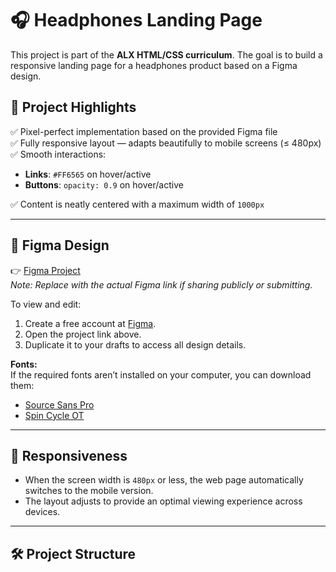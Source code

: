 # 🎧 Headphones Landing Page

This project is part of the **ALX HTML/CSS curriculum**. The goal is to build a responsive landing page for a headphones product based on a Figma design.

## 🌟 Project Highlights

✅ Pixel-perfect implementation based on the provided Figma file  
✅ Fully responsive layout — adapts beautifully to mobile screens (≤ 480px)  
✅ Smooth interactions:  
- **Links**: `#FF6565` on hover/active  
- **Buttons**: `opacity: 0.9` on hover/active  

✅ Content is neatly centered with a maximum width of `1000px`

---

## 📐 Figma Design

👉 [Figma Project](#)  
_Note: Replace with the actual Figma link if sharing publicly or submitting._

To view and edit:
1. Create a free account at [Figma](https://www.figma.com/).
2. Open the project link above.
3. Duplicate it to your drafts to access all design details.

**Fonts:**  
If the required fonts aren’t installed on your computer, you can download them:
- [Source Sans Pro](https://fonts.adobe.com/fonts/source-sans)
- [Spin Cycle OT](https://www.fonts.com/font/house-industries/spin-cycle)

---

## 📱 Responsiveness

- When the screen width is `480px` or less, the web page automatically switches to the mobile version.
- The layout adjusts to provide an optimal viewing experience across devices.

---

## 🛠️ Project Structure



